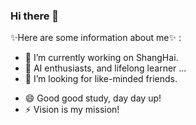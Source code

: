 ### Hi there 👋

✨Here are some information about me✨ :

- 🔭 I’m currently working on ShangHai.
- 🌱 AI enthusiasts, and lifelong learner ...
- 👯 I’m looking for like-minded friends.
<!---
- 🤔 https://aimuch.com
- 💬 [Twitter](https://twitter.com/aisoez)
- 📫 [E-mail](aimuch@outlook.com)
-->
- 😄 Good good study, day day up!
- ⚡  Vision is my mission!
